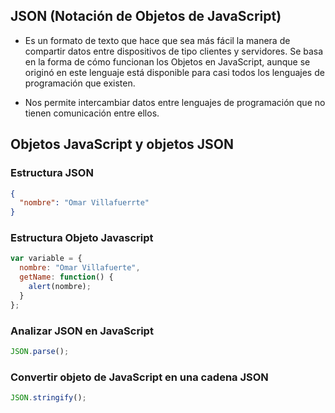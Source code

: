 ## JSON (Notación de Objetos de JavaScript)

- Es un formato de texto que hace que sea más fácil la manera de compartir datos entre dispositivos de tipo clientes y servidores. Se basa en la forma de cómo funcionan los Objetos en JavaScript, aunque se originó en este lenguaje está disponible para casi todos los lenguajes de programación que existen. 

- Nos permite intercambiar datos entre lenguajes de programación que no tienen comunicación entre ellos.

## Objetos JavaScript y objetos JSON

### Estructura JSON

```json
{ 
  "nombre": "Omar Villafuerrte"
}
```

### Estructura Objeto Javascript

```javascript
var variable = { 
  nombre: "Omar Villafuerte",
  getName: function() {
    alert(nombre);
  }
};
```

### Analizar JSON en JavaScript
```javascript
JSON.parse();
```

### Convertir objeto de JavaScript en una cadena JSON
```javascript
JSON.stringify();
```
